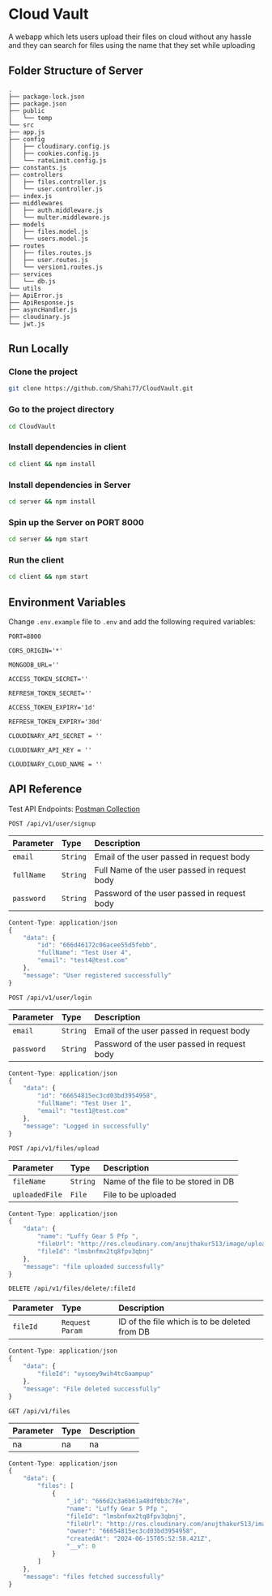 # Cloud Vault

A webapp which lets users upload their files on cloud without any hassle and they can search for files using the name that they set while uploading

## Folder Structure of Server

```
.
├── package-lock.json
├── package.json
├── public
│   └── temp
└── src
├── app.js
├── config
│   ├── cloudinary.config.js
│   ├── cookies.config.js
│   └── rateLimit.config.js
├── constants.js
├── controllers
│   ├── files.controller.js
│   └── user.controller.js
├── index.js
├── middlewares
│   ├── auth.middleware.js
│   └── multer.middleware.js
├── models
│   ├── files.model.js
│   └── users.model.js
├── routes
│   ├── files.routes.js
│   ├── user.routes.js
│   └── version1.routes.js
├── services
│   └── db.js
└── utils
├── ApiError.js
├── ApiResponse.js
├── asyncHandler.js
├── cloudinary.js
└── jwt.js
```

## Run Locally

### Clone the project

```bash
git clone https://github.com/Shahi77/CloudVault.git
```

### Go to the project directory

```bash
cd CloudVault
```

### Install dependencies in client

```bash
cd client && npm install
```

### Install dependencies in Server

```bash
cd server && npm install
```

### Spin up the Server on PORT 8000

```bash
cd server && npm start
```

### Run the client

```bash
cd client && npm start
```

## Environment Variables

Change `.env.example` file to `.env` and add the following required variables:

`PORT=8000`

`CORS_ORIGIN='*'`

`MONGODB_URL=''`

`ACCESS_TOKEN_SECRET=''`

`REFRESH_TOKEN_SECRET=''`

`ACCESS_TOKEN_EXPIRY='1d'`

`REFRESH_TOKEN_EXPIRY='30d'`

`CLOUDINARY_API_SECRET = ''`

`CLOUDINARY_API_KEY = ''`

`CLOUDINARY_CLOUD_NAME = ''`

## API Reference

Test API Endpoints: [Postman Collection](https://www.postman.com/altimetry-saganist-53324669/workspace/github/collection/17929702-302bbd1f-732e-4e6c-9356-435188f655c1?action=share&creator=17929702&active-environment=17929702-658cced1-cde0-411b-91a3-22e346d64490)

```http
POST /api/v1/user/signup
```

| Parameter  | Type     | Description                                  |
| :--------- | :------- | :------------------------------------------- |
| `email`    | `String` | Email of the user passed in request body     |
| `fullName` | `String` | Full Name of the user passed in request body |
| `password` | `String` | Password of the user passed in request body  |

```javascript
Content-Type: application/json
{
    "data": {
        "id": "666d46172c06acee55d5febb",
        "fullName": "Test User 4",
        "email": "test4@test.com"
    },
    "message": "User registered successfully"
}
```

```http
POST /api/v1/user/login
```

| Parameter  | Type     | Description                                 |
| :--------- | :------- | :------------------------------------------ |
| `email`    | `String` | Email of the user passed in request body    |
| `password` | `String` | Password of the user passed in request body |

```javascript
Content-Type: application/json
{
    "data": {
        "id": "66654815ec3cd03bd3954958",
        "fullName": "Test User 1",
        "email": "test1@test.com"
    },
    "message": "Logged in successfully"
}
```

```http
POST /api/v1/files/upload
```

| Parameter      | Type     | Description                         |
| :------------- | :------- | :---------------------------------- |
| `fileName`     | `String` | Name of the file to be stored in DB |
| `uploadedFile` | `File`   | File to be uploaded                 |

```javascript
Content-Type: application/json
{
    "data": {
        "name": "Luffy Gear 5 Pfp ",
        "fileUrl": "http://res.cloudinary.com/anujthakur513/image/upload/v1718430778/cloud-vault/files/lmsbnfmx2tq8fpv3qbnj.jpg",
        "fileId": "lmsbnfmx2tq8fpv3qbnj"
    },
    "message": "file uploaded successfully"
}
```

```http
DELETE /api/v1/files/delete/:fileId
```

| Parameter | Type            | Description                                   |
| :-------- | :-------------- | :-------------------------------------------- |
| `fileId`  | `Request Param` | ID of the file which is to be deleted from DB |

```javascript
Content-Type: application/json
{
    "data": {
        "fileId": "uysoey9wih4tc6aampup"
    },
    "message": "File deleted successfully"
}
```

```http
GET /api/v1/files
```

| Parameter | Type | Description |
| :-------- | :--- | :---------- |
| na        | na   | na          |

```javascript
Content-Type: application/json
{
    "data": {
        "files": [
            {
                "_id": "666d2c3a6b61a48df0b3c78e",
                "name": "Luffy Gear 5 Pfp ",
                "fileId": "lmsbnfmx2tq8fpv3qbnj",
                "fileUrl": "http://res.cloudinary.com/anujthakur513/image/upload/v1718430778/cloud-vault/files/lmsbnfmx2tq8fpv3qbnj.jpg",
                "owner": "66654815ec3cd03bd3954958",
                "createdAt": "2024-06-15T05:52:58.421Z",
                "__v": 0
            }
        ]
    },
    "message": "files fetched successfully"
}
```
